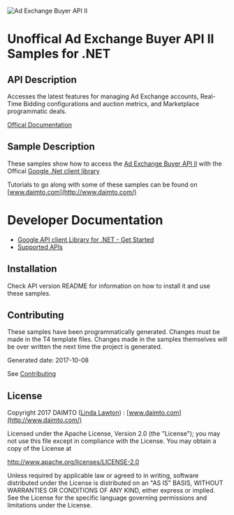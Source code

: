 ﻿![Ad Exchange Buyer API II](http://www.google.com/images/icons/product/search-32.gif)

# Unoffical Ad Exchange Buyer API II Samples for .NET  

## API Description

Accesses the latest features for managing Ad Exchange accounts, Real-Time Bidding configurations and auction metrics, and Marketplace programmatic deals.

[Offical Documentation](https://developers.google.com/ad-exchange/buyer-rest/reference/rest/)

## Sample Description

These samples show how to access the [Ad Exchange Buyer API II](https://developers.google.com/ad-exchange/buyer-rest/reference/rest/) with the Offical [Google .Net client library](https://github.com/google/google-api-dotnet-client)

Tutorials to go along with some of these samples can be found on [www.daimto.com](http://www.daimto.com/)

# Developer Documentation

* [Google API client Library for .NET - Get Started](https://developers.google.com/api-client-library/dotnet/get_started)
* [Supported APIs](https://developers.google.com/api-client-library/dotnet/apis/)

## Installation

Check API version README for information on how to install it and use these samples.

## Contributing


These samples have been programmatically generated. Changes must be made in the T4 template files. Changes made in the samples themselves will be over written the next time the project is generated.

Generated date: 2017-10-08

See [Contributing](CONTRIBUTING.md)

## License

Copyright 2017 DAIMTO ([Linda Lawton](https://twitter.com/LindaLawtonDK)) :  [www.daimto.com](http://www.daimto.com/)

Licensed under the Apache License, Version 2.0 (the "License"); you may not use this file except in compliance with
the License. You may obtain a copy of the License at

http://www.apache.org/licenses/LICENSE-2.0

Unless required by applicable law or agreed to in writing, software distributed under the License is distributed on
an "AS IS" BASIS, WITHOUT WARRANTIES OR CONDITIONS OF ANY KIND, either express or implied. See the License for the
specific language governing permissions and limitations under the License.